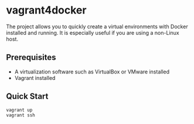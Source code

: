 # vagrant4docker

The project allows you to quickly create a virtual environments with Docker installed and running. It is especially useful if you are using a non-Linux host. 

## Prerequisites
* A virtualization software such as VirtualBox or VMware installed
* Vagrant installed


## Quick Start
```
vagrant up
vagrant ssh
```
